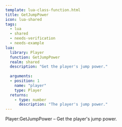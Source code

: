 ```yaml
---
template: lua-class-function.html
title: GetJumpPower
icon: lua-shared
tags:
  - lua
  - shared
  - needs-verification
  - needs-example
lua:
  library: Player
  function: GetJumpPower
  realm: shared
  description: "Get the player's jump power."
  
  arguments:
  - position: 1
    name: "player"
    type: Player
  returns:
    - type: number
      description: "The player's jump power."
---
```


<div class="lua__search__keywords">
Player:GetJumpPower &#x2013; Get the player's jump power.
</div>
